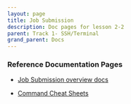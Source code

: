 ```yaml
---
layout: page
title: Job Submission
description: Doc pages for lesson 2-2
parent: Track 1- SSH/Terminal
grand_parent: Docs
---
```


### Reference Documentation Pages

- <a href="https://docs.rcc.fsu.edu/hpc/submitting-jobs-tutorial/"> Job Submission overview docs</a>

- <a href="https://docs.rcc.fsu.edu/hpc/cheat-sheets/"> Command Cheat Sheets</a>

